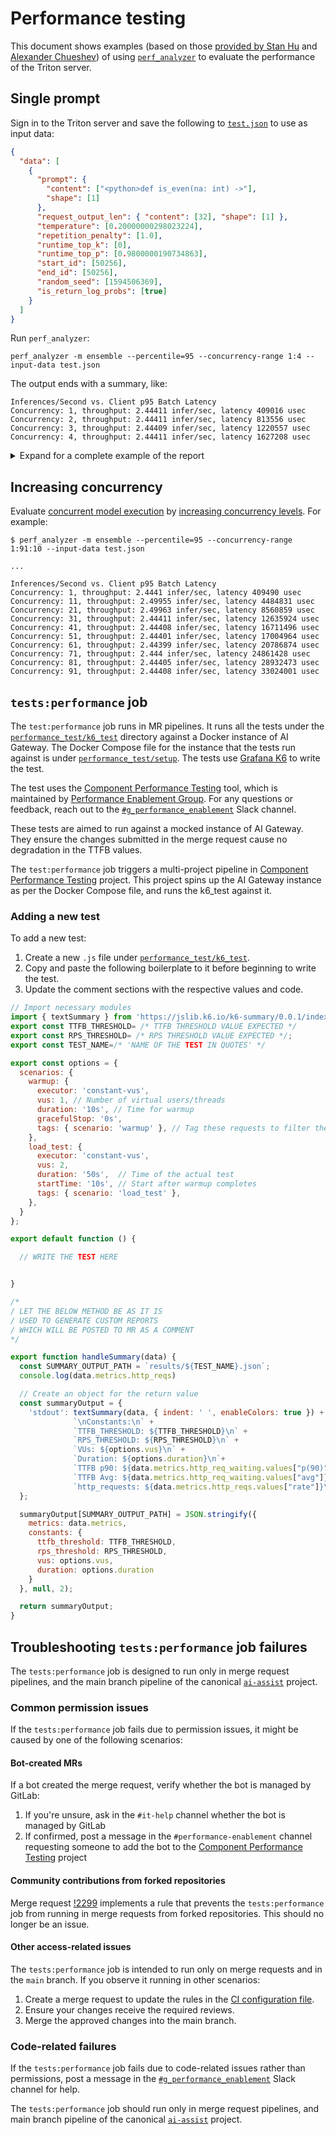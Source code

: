# Performance testing

This document shows examples (based on those [provided by Stan Hu](https://gitlab.com/gitlab-org/modelops/applied-ml/code-suggestions/ai-assist/-/issues/77#note_1402837192)
and [Alexander Chueshev](https://gitlab.com/gitlab-org/modelops/applied-ml/code-suggestions/ai-assist/-/merge_requests/126))
of using [`perf_analyzer`](https://github.com/triton-inference-server/client/blob/main/src/c%2B%2B/perf_analyzer/README.md) to evaluate the performance of the Triton server.

## Single prompt

Sign in to the Triton server and save the following to [`test.json`](assets/test.json) to use as input data:

```json
{
  "data": [
    {
      "prompt": {
        "content": ["<python>def is_even(na: int) ->"],
        "shape": [1]
      },
      "request_output_len": { "content": [32], "shape": [1] },
      "temperature": [0.20000000298023224],
      "repetition_penalty": [1.0],
      "runtime_top_k": [0],
      "runtime_top_p": [0.9800000190734863],
      "start_id": [50256],
      "end_id": [50256],
      "random_seed": [1594506369],
      "is_return_log_probs": [true]
    }
  ]
}
```

Run `perf_analyzer`:

```shell
perf_analyzer -m ensemble --percentile=95 --concurrency-range 1:4 --input-data test.json
```

The output ends with a summary, like:

```plaintext
Inferences/Second vs. Client p95 Batch Latency
Concurrency: 1, throughput: 2.44411 infer/sec, latency 409016 usec
Concurrency: 2, throughput: 2.44411 infer/sec, latency 813556 usec
Concurrency: 3, throughput: 2.44409 infer/sec, latency 1220557 usec
Concurrency: 4, throughput: 2.44411 infer/sec, latency 1627208 usec
```

<details>
<summary>Expand for a complete example of the report</summary>

```shell
$ perf_analyzer -m ensemble --percentile=95 --concurrency-range 1:4 --input-data test

 Successfully read data for 1 stream/streams with 1 step/steps.
*** Measurement Settings ***
  Batch size: 1
  Using "time_windows" mode for stabilization
  Measurement window: 5000 msec
  Latency limit: 0 msec
  Concurrency limit: 4 concurrent requests
  Using synchronous calls for inference
  Stabilizing using p95 latency

Request concurrency: 1
  Client:
    Request count: 44
    Throughput: 2.44411 infer/sec
    p50 latency: 408536 usec
    p90 latency: 408932 usec
    p95 latency: 409016 usec
    p99 latency: 414229 usec
    Avg HTTP time: 408686 usec (send/recv 75 usec + response wait 408611 usec)
  Server:
    Inference count: 44
    Execution count: 44
    Successful request count: 44
    Avg request latency: 408328 usec (overhead 95 usec + queue 171 usec + compute 408062 usec)

  Composing models:
  fastertransformer, version:
      Inference count: 44
      Execution count: 44
      Successful request count: 44
      Avg request latency: 406661 usec (overhead 78 usec + queue 66 usec + compute input 114 usec + compute infer 406144 usec + compute output 258 usec)

  postprocessing, version:
      Inference count: 44
      Execution count: 44
      Successful request count: 44
      Avg request latency: 803 usec (overhead 11 usec + queue 60 usec + compute input 71 usec + compute infer 478 usec + compute output 182 usec)

  preprocessing, version:
      Inference count: 45
      Execution count: 45
      Successful request count: 45
      Avg request latency: 869 usec (overhead 11 usec + queue 45 usec + compute input 21 usec + compute infer 720 usec + compute output 71 usec)

Request concurrency: 2
  Client:
    Request count: 44
    Throughput: 2.44411 infer/sec
    p50 latency: 813212 usec
    p90 latency: 813506 usec
    p95 latency: 813556 usec
    p99 latency: 813760 usec
    Avg HTTP time: 24395907 usec (send/recv 2219 usec + response wait 24393688 usec)
  Server:
    Inference count: 44
    Execution count: 44
    Successful request count: 44
    Avg request latency: 803268 usec (overhead 103 usec + queue 394618 usec + compute 408547 usec)

  Composing models:
  fastertransformer, version:
      Inference count: 44
      Execution count: 44
      Successful request count: 44
      Avg request latency: 801086 usec (overhead 78 usec + queue 394515 usec + compute input 139 usec + compute infer 406114 usec + compute output 239 usec)

  postprocessing, version:
      Inference count: 44
      Execution count: 44
      Successful request count: 44
      Avg request latency: 1311 usec (overhead 14 usec + queue 61 usec + compute input 71 usec + compute infer 519 usec + compute output 646 usec)

  preprocessing, version:
      Inference count: 45
      Execution count: 45
      Successful request count: 45
      Avg request latency: 869 usec (overhead 9 usec + queue 42 usec + compute input 21 usec + compute infer 726 usec + compute output 70 usec)

Request concurrency: 3
  Client:
    Request count: 44
    Throughput: 2.44409 infer/sec
    p50 latency: 1219880 usec
    p90 latency: 1220283 usec
    p95 latency: 1220557 usec
    p99 latency: 1220691 usec
    Avg HTTP time: 0 usec (send/recv 0 usec + response wait 0 usec)
  Server:
    Inference count: 44
    Execution count: 44
    Successful request count: 44
    Avg request latency: 1198039 usec (overhead 105 usec + queue 789386 usec + compute 408548 usec)

  Composing models:
  fastertransformer, version:
      Inference count: 44
      Execution count: 44
      Successful request count: 44
      Avg request latency: 1195852 usec (overhead 76 usec + queue 789289 usec + compute input 132 usec + compute infer 406113 usec + compute output 241 usec)

  postprocessing, version:
      Inference count: 44
      Execution count: 44
      Successful request count: 44
      Avg request latency: 1303 usec (overhead 15 usec + queue 56 usec + compute input 74 usec + compute infer 519 usec + compute output 638 usec)

  preprocessing, version:
      Inference count: 45
      Execution count: 45
      Successful request count: 45
      Avg request latency: 878 usec (overhead 8 usec + queue 41 usec + compute input 21 usec + compute infer 736 usec + compute output 71 usec)

Request concurrency: 4
  Client:
    Request count: 44
    Throughput: 2.44411 infer/sec
    p50 latency: 1626522 usec
    p90 latency: 1627196 usec
    p95 latency: 1627208 usec
    p99 latency: 1627557 usec
    Avg HTTP time: 0 usec (send/recv 0 usec + response wait 0 usec)
  Server:
    Inference count: 44
    Execution count: 44
    Successful request count: 44
    Avg request latency: 1593023 usec (overhead 103 usec + queue 1184297 usec + compute 408623 usec)

  Composing models:
  fastertransformer, version:
      Inference count: 44
      Execution count: 44
      Successful request count: 44
      Avg request latency: 1590807 usec (overhead 77 usec + queue 1184199 usec + compute input 148 usec + compute infer 406134 usec + compute output 248 usec)

  postprocessing, version:
      Inference count: 44
      Execution count: 44
      Successful request count: 44
      Avg request latency: 1333 usec (overhead 16 usec + queue 54 usec + compute input 74 usec + compute infer 516 usec + compute output 672 usec)

  preprocessing, version:
      Inference count: 45
      Execution count: 45
      Successful request count: 45
      Avg request latency: 882 usec (overhead 9 usec + queue 44 usec + compute input 22 usec + compute infer 734 usec + compute output 72 usec)

Inferences/Second vs. Client p95 Batch Latency
Concurrency: 1, throughput: 2.44411 infer/sec, latency 409016 usec
Concurrency: 2, throughput: 2.44411 infer/sec, latency 813556 usec
Concurrency: 3, throughput: 2.44409 infer/sec, latency 1220557 usec
Concurrency: 4, throughput: 2.44411 infer/sec, latency 1627208 usec
```

</details>

## Increasing concurrency

Evaluate [concurrent model execution](https://github.com/triton-inference-server/tutorials/tree/main/Conceptual_Guide/Part_2-improving_resource_utilization#concurrent-model-execution)
by [increasing concurrency levels](https://github.com/triton-inference-server/client/blob/main/src/c%2B%2B/perf_analyzer/docs/cli.md#--concurrency-rangestartendstep). For example:

```shell
$ perf_analyzer -m ensemble --percentile=95 --concurrency-range 1:91:10 --input-data test.json

...

Inferences/Second vs. Client p95 Batch Latency
Concurrency: 1, throughput: 2.4441 infer/sec, latency 409490 usec
Concurrency: 11, throughput: 2.49955 infer/sec, latency 4484831 usec
Concurrency: 21, throughput: 2.49963 infer/sec, latency 8560859 usec
Concurrency: 31, throughput: 2.44411 infer/sec, latency 12635924 usec
Concurrency: 41, throughput: 2.44408 infer/sec, latency 16711496 usec
Concurrency: 51, throughput: 2.44401 infer/sec, latency 17004964 usec
Concurrency: 61, throughput: 2.44399 infer/sec, latency 20786874 usec
Concurrency: 71, throughput: 2.444 infer/sec, latency 24861428 usec
Concurrency: 81, throughput: 2.44405 infer/sec, latency 28932473 usec
Concurrency: 91, throughput: 2.44408 infer/sec, latency 33024001 usec
```

## `tests:performance` job

The `test:performance` job runs in MR pipelines. It runs all the tests under the [`performance_test/k6_test`](../performance_tests/k6_test/) directory against a Docker instance of AI Gateway. The Docker Compose file for the instance that the tests run against is under [`performance_test/setup`](../performance_tests/setup/docker-compose.yml). The tests use [Grafana K6](https://grafana.com/docs/k6/latest/) to write the test.

The test uses the [Component Performance Testing](https://gitlab.com/gitlab-org/quality/component-performance-testing-aigw-poc) tool, which is maintained by [Performance Enablement Group](https://handbook.gitlab.com/handbook/engineering/infrastructure-platforms/developer-experience/performance-enablement/). For any questions or feedback, reach out to the [`#g_performance_enablement`](https://gitlab.enterprise.slack.com/archives/C081476PPAM) Slack channel.

These tests are aimed to run against a mocked instance of AI Gateway. They ensure the changes submitted in the merge request cause no degradation in the TTFB values.

The `test:performance` job triggers a multi-project pipeline in [Component Performance Testing](https://gitlab.com/gitlab-org/quality/component-performance-testing-aigw-poc) project. This project spins up the AI Gateway instance as per the Docker Compose file, and runs the k6_test against it.

### Adding a new test

To add a new test:

1. Create a new `.js` file under [`performance_test/k6_test`](../performance_tests/k6_test/).
1. Copy and paste the following boilerplate to it before beginning to write the test.
1. Update the comment sections with the respective values and code.

```javascript
// Import necessary modules
import { textSummary } from 'https://jslib.k6.io/k6-summary/0.0.1/index.js';
export const TTFB_THRESHOLD= /* TTFB THRESHOLD VALUE EXPECTED */
export const RPS_THRESHOLD= /* RPS THRESHOLD VALUE EXPECTED */;
export const TEST_NAME=/* 'NAME OF THE TEST IN QUOTES' */

export const options = {
  scenarios: {
    warmup: {
      executor: 'constant-vus',
      vus: 1, // Number of virtual users/threads
      duration: '10s', // Time for warmup 
      gracefulStop: '0s',
      tags: { scenario: 'warmup' }, // Tag these requests to filter them out
    },
    load_test: {
      executor: 'constant-vus',
      vus: 2,
      duration: '50s',  // Time of the actual test
      startTime: '10s', // Start after warmup completes
      tags: { scenario: 'load_test' },
    },
  }
};

export default function () {

  // WRITE THE TEST HERE


}

/*
/ LET THE BELOW METHOD BE AS IT IS
/ USED TO GENERATE CUSTOM REPORTS
/ WHICH WILL BE POSTED TO MR AS A COMMENT
*/

export function handleSummary(data) {
  const SUMMARY_OUTPUT_PATH = `results/${TEST_NAME}.json`;
  console.log(data.metrics.http_reqs)

  // Create an object for the return value
  const summaryOutput = {
    'stdout': textSummary(data, { indent: ' ', enableColors: true }) +
              `\nConstants:\n` +
              `TTFB_THRESHOLD: ${TTFB_THRESHOLD}\n` +
              `RPS_THRESHOLD: ${RPS_THRESHOLD}\n` +
              `VUs: ${options.vus}\n` +
              `Duration: ${options.duration}\n`+
              `TTFB p90: ${data.metrics.http_req_waiting.values["p(90)"]}ms\n`+
              `TTFB Avg: ${data.metrics.http_req_waiting.values["avg"]}ms\n`+
              `http_requests: ${data.metrics.http_reqs.values["rate"]}\n,`
  };

  summaryOutput[SUMMARY_OUTPUT_PATH] = JSON.stringify({
    metrics: data.metrics,
    constants: {
      ttfb_threshold: TTFB_THRESHOLD,
      rps_threshold: RPS_THRESHOLD,
      vus: options.vus,
      duration: options.duration
    }
  }, null, 2);

  return summaryOutput;
}
```

## Troubleshooting `tests:performance` job failures

The `tests:performance` job is designed to run only in merge request pipelines, and the main branch pipeline of the canonical [`ai-assist`](https://gitlab.com/gitlab-org/modelops/applied-ml/code-suggestions/ai-assist) project.

### Common permission issues

If the `tests:performance` job fails due to permission issues, it might be caused by one of the following scenarios:

#### Bot-created MRs

If a bot created the merge request, verify whether the bot is managed by GitLab:

 1. If you're unsure, ask in the `#it-help` channel whether the bot is managed by GitLab
 1. If confirmed, post a message in the `#performance-enablement` channel requesting someone to add the bot to the [Component Performance Testing](https://gitlab.com/gitlab-org/quality/component-performance-testing-aigw-poc) project

#### Community contributions from forked repositories

Merge request [!2299](https://gitlab.com/gitlab-org/modelops/applied-ml/code-suggestions/ai-assist/-/merge_requests/2299) implements a rule that prevents the `tests:performance` job from running in merge requests from forked repositories. This should no longer be an issue.

#### Other access-related issues

The `tests:performance` job is intended to run only on merge requests and in the `main` branch. If you observe it running in other scenarios:

 1. Create a merge request to update the rules in the [CI configuration file](../.gitlab/ci/performance.gitlab-ci.yml).
 1. Ensure your changes receive the required reviews.
 1. Merge the approved changes into the main branch.

### Code-related failures

If the `tests:performance` job fails due to code-related issues rather than permissions, post a message in the [`#g_performance_enablement`](https://gitlab.enterprise.slack.com/archives/C081476PPAM) Slack channel for help.

The `tests:performance` job should run only in merge request pipelines, and main branch pipeline of the canonical [`ai-assist`](https://gitlab.com/gitlab-org/modelops/applied-ml/code-suggestions/ai-assist) project.
